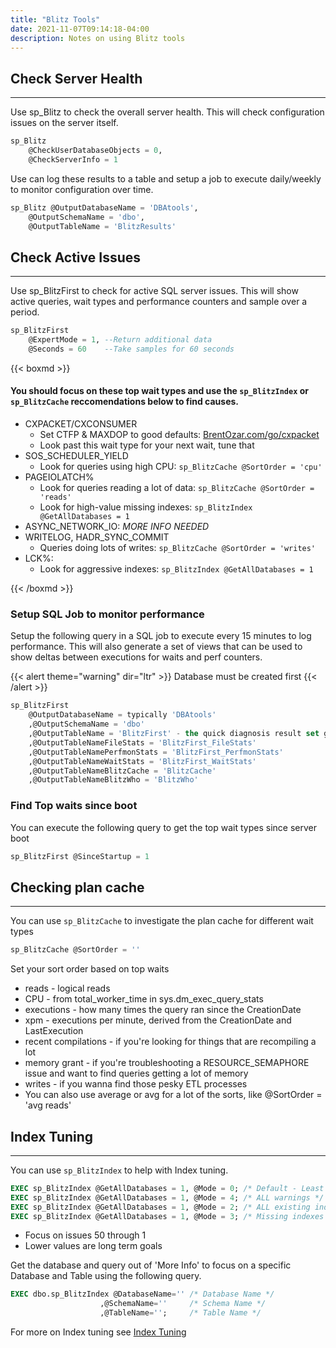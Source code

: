 ```yaml
---
title: "Blitz Tools"
date: 2021-11-07T09:14:18-04:00
description: Notes on using Blitz tools
---
```


## Check Server Health
----
Use sp_Blitz to check the overall server health. This will check configuration issues on the server itself.

```sql
sp_Blitz
	@CheckUserDatabaseObjects = 0,
	@CheckServerInfo = 1
```

Use can log these results to a table and setup a job to execute daily/weekly to monitor configuration over time.

```sql
sp_Blitz @OutputDatabaseName = 'DBAtools',
	@OutputSchemaName = 'dbo',
	@OutputTableName = 'BlitzResults'
```

## Check Active Issues
----

Use sp_BlitzFirst to check for active SQL server issues. This will show active queries, wait types and performance counters and sample over a period. 

```sql
sp_BlitzFirst
	@ExpertMode = 1, --Return additional data
	@Seconds = 60    --Take samples for 60 seconds
```

{{< boxmd >}}
#### You should focus on these top wait types and use the `sp_BlitzIndex` or `sp_BlitzCache` reccomendations below to find causes.

* CXPACKET/CXCONSUMER
    * Set CTFP & MAXDOP to good defaults: [BrentOzar.com/go/cxpacket](http://brentozar.com/go/cxpacket)
    * Look past this wait type for your next wait, tune that
* SOS_SCHEDULER_YIELD
    * Look for queries using high CPU: `sp_BlitzCache @SortOrder = 'cpu'`
* PAGEIOLATCH%
    * Look for queries reading a lot of data: `sp_BlitzCache @SortOrder = 'reads'`
    * Look for high-value missing indexes: `sp_BlitzIndex @GetAllDatabases = 1`
* ASYNC_NETWORK_IO: *MORE INFO NEEDED*
* WRITELOG, HADR_SYNC_COMMIT
  * Queries doing lots of writes: `sp_BlitzCache @SortOrder = 'writes'`
* LCK%:
  * Look for aggressive indexes: `sp_BlitzIndex @GetAllDatabases = 1`

{{< /boxmd >}}

### Setup SQL Job to monitor performance

Setup the following query in a SQL job to execute every 15 minutes to log performance. This will also generate a set of views that can be used to show deltas between executions for waits and perf counters.

{{< alert theme="warning" dir="ltr" >}}
Database must be created first
{{< /alert >}}

```sql
sp_BlitzFirst
    @OutputDatabaseName = typically 'DBAtools'
    ,@OutputSchemaName = 'dbo'
    ,@OutputTableName = 'BlitzFirst' - the quick diagnosis result set goes here
    ,@OutputTableNameFileStats = 'BlitzFirst_FileStats'
    ,@OutputTableNamePerfmonStats = 'BlitzFirst_PerfmonStats'
    ,@OutputTableNameWaitStats = 'BlitzFirst_WaitStats'
    ,@OutputTableNameBlitzCache = 'BlitzCache'
    ,@OutputTableNameBlitzWho = 'BlitzWho'
```

### Find Top waits since boot

You can execute the following query to get the top wait types since server boot

```sql
sp_BlitzFirst @SinceStartup = 1
```
## Checking plan cache
----

You can use `sp_BlitzCache` to investigate the plan cache for different wait types

```sql
sp_BlitzCache @SortOrder = ''
```
Set your sort order based on top waits

- reads - logical reads
- CPU - from total_worker_time in sys.dm_exec_query_stats
- executions - how many times the query ran since the CreationDate
- xpm - executions per minute, derived from the CreationDate and LastExecution
- recent compilations - if you're looking for things that are recompiling a lot
- memory grant - if you're troubleshooting a RESOURCE_SEMAPHORE issue and want to find queries getting a lot of memory
- writes - if you wanna find those pesky ETL processes
- You can also use average or avg for a lot of the sorts, like @SortOrder = 'avg reads'

## Index Tuning
----

You can use `sp_BlitzIndex` to help with Index tuning.

```sql
EXEC sp_BlitzIndex @GetAllDatabases = 1, @Mode = 0; /* Default - Least warnings */
EXEC sp_BlitzIndex @GetAllDatabases = 1, @Mode = 4; /* ALL warnings */
EXEC sp_BlitzIndex @GetAllDatabases = 1, @Mode = 2; /* ALL existing indexes */
EXEC sp_BlitzIndex @GetAllDatabases = 1, @Mode = 3; /* Missing indexes */
```

- Focus on issues 50 through 1
- Lower values are long term goals

Get the database and query out of 'More Info' to focus on a specific Database and Table using the following query.

```sql
EXEC dbo.sp_BlitzIndex @DatabaseName='' /* Database Name */
                    ,@SchemaName=''     /* Schema Name */
                    ,@TableName='';     /* Table Name */
```

For more on Index tuning see [Index Tuning](docs/sql/index-tuning/)